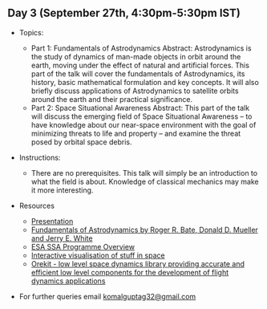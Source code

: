 ## Day 3 (September 27th, 4:30pm-5:30pm IST)
* Topics:
  * Part 1: Fundamentals of Astrodynamics
    Abstract: Astrodynamics is the study of dynamics of man-made objects in orbit around the earth, moving under the effect of natural and artificial forces. This part of the talk will cover the fundamentals of Astrodynamics, its history, basic mathematical formulation and key concepts. It will also briefly discuss applications of Astrodynamics to satellite orbits around the earth and their practical significance. 
  * Part 2: Space Situational Awareness
    Abstract: This part of the talk will discuss the emerging field of Space Situational Awareness – to have knowledge about our near-space environment with the goal of minimizing threats to life and property – and examine the threat posed by orbital space debris. 
    
* Instructions:
  * There are no prerequisites. This talk will simply be an introduction to what the field is about. Knowledge of classical mechanics may make it more interesting.

* Resources
  * [Presentation](https://github.com/ssp5361/Mini-Astro-workshop/blob/master/Astrotalk_27Sep.pdf)
  * [Fundamentals of Astrodynamics by Roger R. Bate, Donald D. Mueller and Jerry E. White](https://books.google.com.au/books/about/Fundamentals_of_Astrodynamics.html?id=UtJK8cetqGkC&redir_esc=y)
  * [ESA SSA Programme Overview](https://www.esa.int/Safety_Security/SSA_Programme_overview)
  * [Interactive visualisation of stuff in space](http://stuffin.space/)
  * [Orekit - low level space dynamics library providing accurate and efficient low level components for the development of flight dynamics applications](https://www.orekit.org/)
  
* For further queries email komalguptag32@gmail.com
